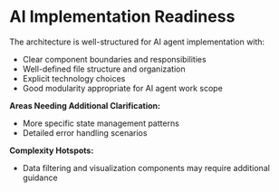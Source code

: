 # AI Implementation Readiness

The architecture is well-structured for AI agent implementation with:

- Clear component boundaries and responsibilities
- Well-defined file structure and organization
- Explicit technology choices
- Good modularity appropriate for AI agent work scope

**Areas Needing Additional Clarification:**

- More specific state management patterns
- Detailed error handling scenarios

**Complexity Hotspots:**

- Data filtering and visualization components may require additional guidance
